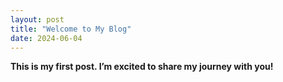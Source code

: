 ```yaml
---
layout: post
title: "Welcome to My Blog"
date: 2024-06-04
---
```


**This is my first post. I’m excited to share my journey with you!**
